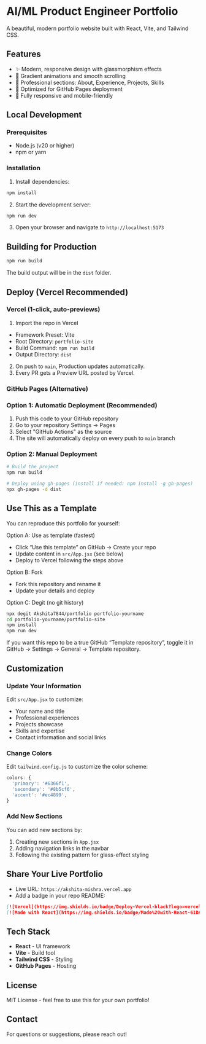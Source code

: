 # AI/ML Product Engineer Portfolio

A beautiful, modern portfolio website built with React, Vite, and Tailwind CSS.

## Features

- ✨ Modern, responsive design with glassmorphism effects
- 🎨 Gradient animations and smooth scrolling
- 💼 Professional sections: About, Experience, Projects, Skills
- 🚀 Optimized for GitHub Pages deployment
- 📱 Fully responsive and mobile-friendly

## Local Development

### Prerequisites

- Node.js (v20 or higher)
- npm or yarn

### Installation

1. Install dependencies:
```bash
npm install
```

2. Start the development server:
```bash
npm run dev
```

3. Open your browser and navigate to `http://localhost:5173`

## Building for Production

```bash
npm run build
```

The build output will be in the `dist` folder.

## Deploy (Vercel Recommended)

### Vercel (1-click, auto-previews)

1) Import the repo in Vercel
- Framework Preset: Vite
- Root Directory: `portfolio-site`
- Build Command: `npm run build`
- Output Directory: `dist`

2) On push to `main`, Production updates automatically.
3) Every PR gets a Preview URL posted by Vercel.

### GitHub Pages (Alternative)

### Option 1: Automatic Deployment (Recommended)

1. Push this code to your GitHub repository
2. Go to your repository Settings → Pages
3. Select "GitHub Actions" as the source
4. The site will automatically deploy on every push to `main` branch

### Option 2: Manual Deployment

```bash
# Build the project
npm run build

# Deploy using gh-pages (install if needed: npm install -g gh-pages)
npx gh-pages -d dist
```

## Use This as a Template

You can reproduce this portfolio for yourself:

Option A: Use as template (fastest)
- Click “Use this template” on GitHub → Create your repo
- Update content in `src/App.jsx` (see below)
- Deploy to Vercel following the steps above

Option B: Fork
- Fork this repository and rename it
- Update your details and deploy

Option C: Degit (no git history)
```bash
npx degit Akshita7844/portfolio portfolio-yourname
cd portfolio-yourname/portfolio-site
npm install
npm run dev
```

If you want this repo to be a true GitHub “Template repository”, toggle it in GitHub → Settings → General → Template repository.

## Customization

### Update Your Information

Edit `src/App.jsx` to customize:
- Your name and title
- Professional experiences
- Projects showcase
- Skills and expertise
- Contact information and social links

### Change Colors

Edit `tailwind.config.js` to customize the color scheme:

```js
colors: {
  'primary': '#6366f1',
  'secondary': '#8b5cf6',
  'accent': '#ec4899',
}
```

### Add New Sections

You can add new sections by:
1. Creating new sections in `App.jsx`
2. Adding navigation links in the navbar
3. Following the existing pattern for glass-effect styling

## Share Your Live Portfolio

- Live URL: `https://akshita-mishra.vercel.app`
- Add a badge in your repo README:

```md
[![Vercel](https://img.shields.io/badge/Deploy-Vercel-black?logo=vercel)](https://vercel.com/new)
[![Made with React](https://img.shields.io/badge/Made%20with-React-61DAFB?logo=react&logoColor=white)](#)
```

## Tech Stack

- **React** - UI framework
- **Vite** - Build tool
- **Tailwind CSS** - Styling
- **GitHub Pages** - Hosting

## License

MIT License - feel free to use this for your own portfolio!

## Contact

For questions or suggestions, please reach out!
